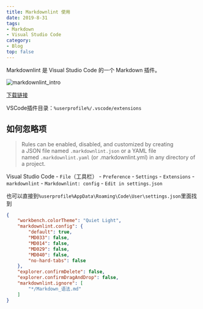 ```yaml
---
title: Markdownlint 使用
date: 2019-8-31
tags:
- Markdown
- Visual Studio Code
category:
- Blog
top: false
---
```


Markdownlint 是 Visual Studio Code 的一个 Markdown 插件。

![markdownlint_intro](markdownlint_intro.jpg)

[下载链接](https://marketplace.visualstudio.com/items?itemName=DavidAnson.vscode-markdownlint)

VSCode插件目录：`%userprofile%/.vscode/extensions`

## 如何忽略项

> Rules can be enabled, disabled, and customized by creating a JSON file named `.markdownlint.json` or a YAML file named `.markdownlint.yaml` (or .markdownlint.yml) in any directory of a project.

Visual Studio Code - `File`（工具栏） - `Preference` - `Settings` - `Extensions` - `markdownlint` - `Markdownlint: config` - `Edit in settings.json`

也可以直接到`%userprofile%AppData\Roaming\Code\User\settings.json`里面找到

```json
{
    "workbench.colorTheme": "Quiet Light",
    "markdownlint.config": {
        "default": true,
        "MD033": false,
        "MD014": false,
        "MD029": false,
        "MD040": false,
        "no-hard-tabs": false
    },
    "explorer.confirmDelete": false,
    "explorer.confirmDragAndDrop": false,
    "markdownlint.ignore": [
        "*/Markdown_语法.md"
    ]
}
```
